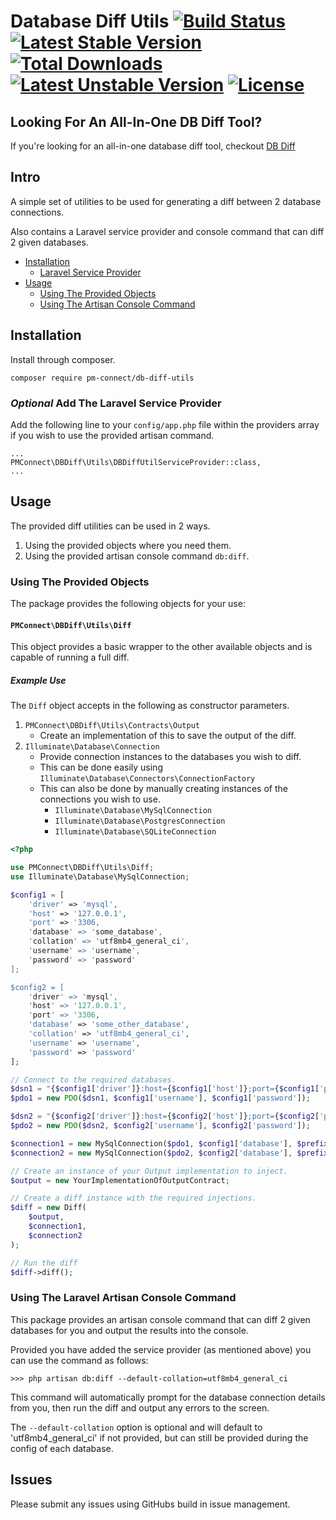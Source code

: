 # Database Diff Utils [![Build Status](https://travis-ci.org/PM-Connect/db-diff-utils.svg)](https://travis-ci.org/PM-Connect/db-diff-utils) [![Latest Stable Version](https://poser.pugx.org/pm-connect/db-diff-utils/v/stable)](https://packagist.org/packages/pm-connect/db-diff-utils) [![Total Downloads](https://poser.pugx.org/pm-connect/db-diff-utils/downloads.svg)](https://packagist.org/packages/pm-connect/db-diff-utils) [![Latest Unstable Version](https://poser.pugx.org/pm-connect/db-diff-utils/v/unstable.svg)](https://packagist.org/packages/pm-connect/db-diff-utils) [![License](https://poser.pugx.org/pm-connect/db-diff-utils/license.svg)](https://packagist.org/packages/pm-connect/db-diff-utils)

## Looking For An All-In-One DB Diff Tool?

If you're looking for an all-in-one database diff tool, checkout [DB Diff](https://github.com/PM-Connect/db-diff)

## Intro

A simple set of utilities to be used for generating a diff between 2 database connections.

Also contains a Laravel service provider and console command that can diff 2 given databases.

- [Installation](#installation)
    - [Laravel Service Provider](#optional-add-the-laravel-service-provider)
- [Usage](#usage)
    - [Using The Provided Objects](#using-the-provided-objects)
    - [Using The Artisan Console Command](#using-the-laravel-artisan-console-command)

## Installation

Install through composer.

```
composer require pm-connect/db-diff-utils 
```

### *Optional* Add The Laravel Service Provider

Add the following line to your `config/app.php` file within the providers array if you wish to use the provided artisan command.

```
...
PMConnect\DBDiff\Utils\DBDiffUtilServiceProvider::class,
...
```

## Usage

The provided diff utilities can be used in 2 ways.

1. Using the provided objects where you need them.
2. Using the provided artisan console command `db:diff`.

### Using The Provided Objects

The package provides the following objects for your use:

#### `PMConnect\DBDiff\Utils\Diff`

This object provides a basic wrapper to the other available objects and is capable of running a full diff.

##### Example Use

The `Diff` object accepts in the following as constructor parameters.

1. `PMConnect\DBDiff\Utils\Contracts\Output`
    - Create an implementation of this to save the output of the diff.
2. `Illuminate\Database\Connection`
    - Provide connection instances to the databases you wish to diff.
    - This can be done easily using `Illuminate\Database\Connectors\ConnectionFactory`
    - This can also be done by manually creating instances of the connections you wish to use.
        - `Illuminate\Database\MySqlConnection`
        - `Illuminate\Database\PostgresConnection`
        - `Illuminate\Database\SQLiteConnection`

```php
<?php

use PMConnect\DBDiff\Utils\Diff;
use Illuminate\Database\MySqlConnection;

$config1 = [
    'driver' => 'mysql',
    'host' => '127.0.0.1',
    'port' => '3306,
    'database' => 'some_database',
    'collation' => 'utf8mb4_general_ci',
    'username' => 'username',
    'password' => 'password'
];

$config2 = [
    'driver' => 'mysql',
    'host' => '127.0.0.1',
    'port' => '3306,
    'database' => 'some_other_database',
    'collation' => 'utf8mb4_general_ci',
    'username' => 'username',
    'password' => 'password'
];

// Connect to the required databases.
$dsn1 = "{$config1['driver']}:host={$config1['host']};port={$config1['port']};dbname={$config1['database']}";
$pdo1 = new PDO($dsn1, $config1['username'], $config1['password']);

$dsn2 = "{$config2['driver']}:host={$config2['host']};port={$config2['port']};dbname={$config2['database']}";
$pdo2 = new PDO($dsn2, $config2['username'], $config2['password']);

$connection1 = new MySqlConnection($pdo1, $config1['database'], $prefix = '', $config1);
$connection2 = new MySqlConnection($pdo2, $config2['database'], $prefix = '', $config2);

// Create an instance of your Output implementation to inject.
$output = new YourImplementationOfOutputContract;

// Create a diff instance with the required injections.
$diff = new Diff(
    $output,
    $connection1,
    $connection2
);

// Run the diff
$diff->diff();
```

### Using The Laravel Artisan Console Command

This package provides an artisan console command that can diff 2 given databases for you and output the results into the console.

Provided you have added the service provider (as mentioned above) you can use the command as follows:

```
>>> php artisan db:diff --default-collation=utf8mb4_general_ci
```

This command will automatically prompt for the database connection details from you, then run the diff and output any errors to the screen.

The `--default-collation` option is optional and will default to 'utf8mb4_general_ci' if not provided, but can still be provided during the config of each database.

## Issues

Please submit any issues using GitHubs build in issue management.
